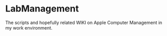 # LabManagement
The scripts and hopefully related WIKI on Apple Computer Management in my work environment.
